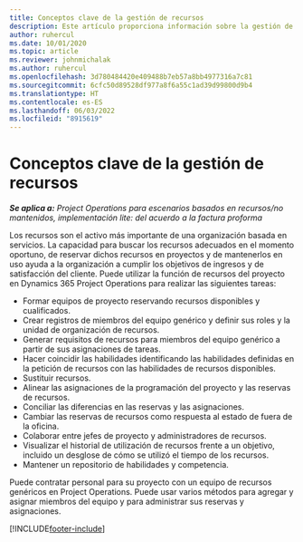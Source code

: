 ```yaml
---
title: Conceptos clave de la gestión de recursos
description: Este artículo proporciona información sobre la gestión de capacidades de recursos en Microsoft Dynamics Project Operations.
author: ruhercul
ms.date: 10/01/2020
ms.topic: article
ms.reviewer: johnmichalak
ms.author: ruhercul
ms.openlocfilehash: 3d780484420e409488b7eb57a8bb4977316a7c81
ms.sourcegitcommit: 6cfc50d89528df977a8f6a55c1ad39d99800d9b4
ms.translationtype: HT
ms.contentlocale: es-ES
ms.lasthandoff: 06/03/2022
ms.locfileid: "8915619"
---
```

# <a name="resource-management-key-concepts"></a>Conceptos clave de la gestión de recursos

_**Se aplica a:** Project Operations para escenarios basados en recursos/no mantenidos, implementación lite: del acuerdo a la factura proforma_

Los recursos son el activo más importante de una organización basada en servicios. La capacidad para buscar los recursos adecuados en el momento oportuno, de reservar dichos recursos en proyectos y de mantenerlos en uso ayuda a la organización a cumplir los objetivos de ingresos y de satisfacción del cliente. Puede utilizar la función de recursos del proyecto en Dynamics 365 Project Operations para realizar las siguientes tareas:

- Formar equipos de proyecto reservando recursos disponibles y cualificados.
- Crear registros de miembros del equipo genérico y definir sus roles y la unidad de organización de recursos.
- Generar requisitos de recursos para miembros del equipo genérico a partir de sus asignaciones de tareas.
- Hacer coincidir las habilidades identificando las habilidades definidas en la petición de recursos con las habilidades de recursos disponibles.
- Sustituir recursos.
- Alinear las asignaciones de la programación del proyecto y las reservas de recursos.
- Conciliar las diferencias en las reservas y las asignaciones.
- Cambiar las reservas de recursos como respuesta al estado de fuera de la oficina.
- Colaborar entre jefes de proyecto y administradores de recursos.
- Visualizar el historial de utilización de recursos frente a un objetivo, incluido un desglose de cómo se utilizó el tiempo de los recursos.
- Mantener un repositorio de habilidades y competencia.


Puede contratar personal para su proyecto con un equipo de recursos genéricos en Project Operations. Puede usar varios métodos para agregar y asignar miembros del equipo y para administrar sus reservas y asignaciones. 


[!INCLUDE[footer-include](../includes/footer-banner.md)]
